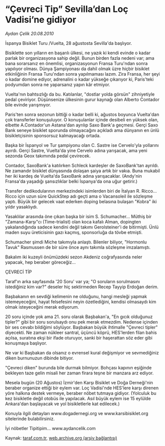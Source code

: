 # “Çevreci Tip” Sevilla’dan Loç Vadisi’ne gidiyor

*Aydan Çelik 20.08.2010*

<div class="yazi"><p>İspanya Bisiklet Turu /Vuelta, 28 ağustosta Sevilla'da başlıyor.</p>
<p>Bisiklette son yılların en başarılı ülkesi, ne yazık ki kendi evinde o kadar parlak bir organizasyona sahip değil. Bunun birden fazla nedeni var; ama bana sorarsanız en önemlisi, organizasyonun Fransa Turu'ndan sonra yapılıyor olması. Dünya Şampiyonası da dahil olmak üzre hiçbir bisiklet etkinliğinin Fransa Turu'ndan sonra yapılmaması lazım. Zira Fransa, her şeyi o kadar domine ediyor, adrenalini o kadar yükseğe çıkarıyor ki, Paris'teki podyumdan sonra ne yaparsanız yapın kâr etmiyor.</p>
<p>Vuelta'nın bahtsızlığı da bu. Katılanlar, "dostlar yolda görsün" zihniyetiyle pedal çeviriyor. Düşünsenize ülkesinin gurur kaynağı olan Alberto Contador bile evinde yarışmıyor.</p>
<p>Paris'ten sonra sezonun bittiği o kadar belli ki, ağustos boyunca Vuelta'dan çok transferler konuşuluyor. O konuşulanlar içinde desibeli en yüksek olan, elbette A.Contador'un Astana'dan ayrılıp Saxo Bank'a geçmesi. Gerçi Saxo Bank seneye bisiklet sporunda olmayacağını açıkladı ama dünyanın en ünlü bisikletçisinin sponsorsuz kalmayacağı ortada.</p>
<p>Başka bir İspanyol ve Tur şampiyonu olan C. Sastre ise Cervelo'yla yollarını ayırdı. Gerçi Sastre, Vuelta'da yine Cervelo adına yarışacak, ama yeni sezonda Geox takımında pedal çevirecek.</p>
<p>Contador, SaxoBank'a katılırken Schleck kardeşler de SaxoBank'tan ayrıldı. Ne zamandır bisiklet dünyasında dolaşan şaiya artık bir vakıa. Buna mukabil her iki kardeş de Vuelta'da SaxoBank adına yarışacaklar. (Andy'nin Fransa'da yaşadığı şansızlıklar belki İspanya'da ona uğur getirir.)</p>
<p>Transfer dedikodularının merkezindeki isimlerden biri de İtalyan R. Ricco... Ricco için uzun süre QuickStep adı geçti ama o Vacansoleil ile sözleşme yaptı. Büyük bir gelecek vaat ederken doping belasına bulaşan "Kobra" iki yıldır yasaklıydı.</p>
<p>Yasaklılar arasında öne çıkan başka bir isim S. Schumacher... Müthiş bir "Zamana-Karşı"cı (Time-trialist) olan koca kafalı Alman, dopingten yakalandığında sadece kendini değil takımı Gerolsteiner'i de bitirmişti. Ünlü maden suyu üreticisinin gazı kaçmış, sponsorluğa da tövbe etmişti.</p>
<p>Schumacher şimdi Miche takımıyla anlaştı. Bilenler biliyor, "Hormonlu Tavuk" Rasmussen de bir süre önce aynı takımla sözleşme imzalamıştı.</p>
<p>Bakalım iki kuzeyli önümüzdeki sezon Akdeniz coğrafyasında neler yapacak, hep beraber göreceğiz...</p>
<p>ÇEVRECİ TİP</p>
<p>Taraf'ın arka sayfasında '20 Soru' var ya; "O soruların sorulmasını istediğiniz kim var?" deseler hiç sektirmeden Recep Tayyip Erdoğan derim.</p>
<p>Başbakanın en sevdiği kelimenin ne olduğunu, hangi mesleği yapmak istemeyeceğini, hayat felsefesini neyin özetlediğini, kendisi olmasaydı kim olmak isteyeceğini merak ediyorum.</p>
<p>20 soru içinde yok ama 21. soru olarak Başbakan'a, "En gıcık olduğunuz tipler?" gibi bir soru sorulsaydı onu pek merak etmezdim. Nedense içinden bir ses cevabı bildiğimi söylüyor. Başbakan büyük ihtimalle "Çevreci tipler" diyecekti. Ne zaman nükleer santral, üçüncü köprü, HES'lerden filan bahis açılsa, suratına ekşi bir ifade oturuyor, sanki bir haşerattan söz eder gibi konuşmaya başlıyor.</p>
<p>Ne var ki Başbakan da olsanız o evrensel kural değişmiyor ve sevmediğiniz diken burnunuzun dibinde bitiyor.</p>
<p>"Çevreci diken" burunda bile durmak bilmiyor. Bohçası kapının eşiğinde bekleyen taze gelin misali her zaman firara teşne bir manzara arz ediyor.</p>
<p>Mesela bugün (20 Ağustos) İzmir'den Karşı Bisiklet ve Doğa Derneği'nin beraber organize ettiği bir eylem var. Loç Vadisi'nde HES'lere karşı direnen yöre halkına destek vermeye, beraber nöbet tutmaya gidiyor. (Yolculuk bu kez bisikletle değil otobüs ile yapılacak. Asıl büyük eylem ise 15 eylülde Ankara'dan başlayacak ve yol bisikletlerle kat edilecek.)</p>
<p>Konuyla ilgili detayları www.dogadernegi.org ve www.karsibisiklet.org sitelerinde bulabilirsiniz.</p>
<p>İyi nöbetler Tipitipim... www.aydancelik.com </p></div>

Kaynak: [taraf.com.tr](http://www.taraf.com.tr:80/aydan-celik/makale-cevreci-tip-sevilla-dan-loc-vadisi-ne-gidiyor.htm), [web.archive.org (arşiv bağlantısı)](http://web.archive.org/web/20100822002101/http://www.taraf.com.tr:80/aydan-celik/makale-cevreci-tip-sevilla-dan-loc-vadisi-ne-gidiyor.htm)
